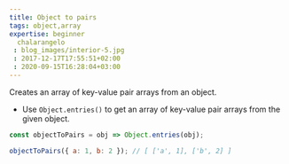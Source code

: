 ```yaml
---
title: Object to pairs
tags: object,array
expertise: beginner
  chalarangelo
 : blog_images/interior-5.jpg
 : 2017-12-17T17:55:51+02:00
 : 2020-09-15T16:28:04+03:00
---
```


Creates an array of key-value pair arrays from an object.

- Use `Object.entries()` to get an array of key-value pair arrays from the given object.

```js
const objectToPairs = obj => Object.entries(obj);
```

```js
objectToPairs({ a: 1, b: 2 }); // [ ['a', 1], ['b', 2] ]
```
